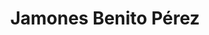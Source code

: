---
title: "Jamones Benito Pérez"
url: /miranda-del-castanar/jamones-benito-perez/
shop: carnicero
---